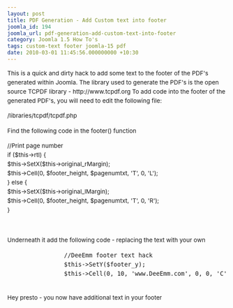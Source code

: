 ```yaml
---
layout: post
title: PDF Generation - Add Custom text into footer
joomla_id: 194
joomla_url: pdf-generation-add-custom-text-into-footer
category: Joomla 1.5 How To's
tags: custom-text footer joomla-15 pdf
date: 2010-03-01 11:45:56.000000000 +10:30
---
```

<p style="font-size: 13.5px; line-height: 21px;">This is a quick and dirty hack to add some text to the footer of the PDF's generated within Joomla. The library used to generate the PDF's is the open source TCPDF library - http://www.tcpdf.org To add code into the footer of the generated PDF's, you will need to edit the following file:</p>
<p style="font-size: 13.5px; line-height: 21px;"><span class="code">/libraries/tcpdf/tcpdf.php</span></p>
<p style="font-size: 13.5px; line-height: 21px;">Find the following code in the footer() function</p>
<p class="code" style="font-size: 13.5px; line-height: 21px;">//Print page number<br> if ($this-&gt;rtl) {<br> $this-&gt;SetX($this-&gt;original_rMargin);<br> $this-&gt;Cell(0, $footer_height, $pagenumtxt, 'T', 0, 'L');<br> } else {<br> $this-&gt;SetX($this-&gt;original_lMargin);<br> $this-&gt;Cell(0, $footer_height, $pagenumtxt, 'T', 0, 'R');<br> }</p>
<p style="font-size: 13.5px; line-height: 21px;">&nbsp;</p>
<p style="font-size: 13.5px; line-height: 21px;">Underneath it add the following code - replacing the text with your own</p>
<pre style="font-size: 13.5px; line-height: 21px;">&nbsp;&nbsp;&nbsp; &nbsp;&nbsp;&nbsp; &nbsp;&nbsp;&nbsp; &nbsp;&nbsp;&nbsp; //DeeEmm footer text hack<br>&nbsp;&nbsp;&nbsp; &nbsp;&nbsp;&nbsp; &nbsp;&nbsp;&nbsp; &nbsp;&nbsp;&nbsp; $this-&gt;SetY($footer_y);<br>&nbsp;&nbsp;&nbsp;&nbsp;&nbsp;&nbsp;&nbsp; &nbsp;&nbsp;&nbsp; &nbsp;&nbsp;&nbsp; $this-&gt;Cell(0, 10, 'www.DeeEmm.com', 0, 0, 'C');</pre>
<p style="font-size: 13.5px; line-height: 21px;"><br style="font-size: 13.5px; line-height: 21px;">Hey presto - you now have additional text in your footer</p>
